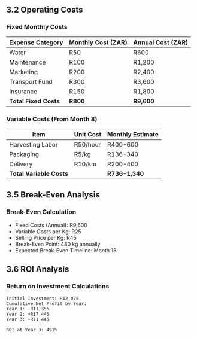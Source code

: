## 3.2 Operating Costs

### Fixed Monthly Costs
| Expense Category | Monthly Cost (ZAR) | Annual Cost (ZAR) |
|-----------------|-------------------|------------------|
| Water | R50 | R600 |
| Maintenance | R100 | R1,200 |
| Marketing | R200 | R2,400 |
| Transport Fund | R300 | R3,600 |
| Insurance | R150 | R1,800 |
| **Total Fixed Costs** | **R800** | **R9,600** |

### Variable Costs (From Month 8)
| Item | Unit Cost | Monthly Estimate |
|------|-----------|------------------|
| Harvesting Labor | R50/hour | R400-600 |
| Packaging | R5/kg | R136-340 |
| Delivery | R10/km | R200-400 |
| **Total Variable Costs** | | **R736-1,340** |

## 3.5 Break-Even Analysis

### Break-Even Calculation
- Fixed Costs (Annual): R9,600
- Variable Costs per Kg: R25
- Selling Price per Kg: R45
- Break-Even Point: 480 kg annually
- Expected Break-Even Timeline: Month 18

## 3.6 ROI Analysis

### Return on Investment Calculations
```
Initial Investment: R12,075
Cumulative Net Profit by Year:
Year 1: -R11,355
Year 2: +R17,445
Year 3: +R71,445

ROI at Year 3: 491%
```
